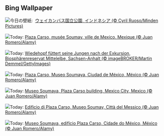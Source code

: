 ## Bing Wallpaper
![](https://www.bing.com/th?id=OHR.SumatranRhino_JA-JP0144447499_UHD.jpg&w=1000)今日の壁紙: &nbsp;[ウェイカンバス国立公園, インドネシア (© Cyril Ruoso/Minden Pictures)](https://www.bing.com/th?id=OHR.SumatranRhino_JA-JP0144447499_UHD.jpg)
<br><br/>
![](https://www.bing.com/th?id=OHR.MuseoSoumaya_FR-FR5141735106_UHD.jpg&w=1000)Today: [Plaza Carso, musée Soumay, ville de Mexico, Mexique (© Juan Romero/Alamy)](https://www.bing.com/th?id=OHR.MuseoSoumaya_FR-FR5141735106_UHD.jpg)
<br><br/>
![](https://www.bing.com/th?id=OHR.HoopoeFathersday_DE-DE8234010695_UHD.jpg&w=1000)Today: [Wiedehopf füttert seine Jungen nach der Exkursion, Biosphärenreservat Mittelelbe, Sachsen-Anhalt (© imageBROKER/Martin Demmel/GettyImages)](https://www.bing.com/th?id=OHR.HoopoeFathersday_DE-DE8234010695_UHD.jpg)
<br><br/>
![](https://www.bing.com/th?id=OHR.MuseoSoumaya_ES-ES7663567636_UHD.jpg&w=1000)Today: [Plaza Carso, Museo Soumaya, Ciudad de México, México (© Juan Romero/Alamy)](https://www.bing.com/th?id=OHR.MuseoSoumaya_ES-ES7663567636_UHD.jpg)
<br><br/>
![](https://www.bing.com/th?id=OHR.MuseoSoumaya_EN-GB1309622714_UHD.jpg&w=1000)Today: [Museo Soumaya, Plaza Carso building, Mexico City, Mexico (© Juan Romero/Alamy)](https://www.bing.com/th?id=OHR.MuseoSoumaya_EN-GB1309622714_UHD.jpg)
<br><br/>
![](https://www.bing.com/th?id=OHR.MuseoSoumaya_IT-IT1686511851_UHD.jpg&w=1000)Today: [Edificio di Plaza Carso, Museo Soumay, Città del Messico (© Juan Romero/Alamy)](https://www.bing.com/th?id=OHR.MuseoSoumaya_IT-IT1686511851_UHD.jpg)
<br><br/>
![](https://www.bing.com/th?id=OHR.MuseoSoumaya_PT-BR6724252759_UHD.jpg&w=1000)Today: [Museo Soumaya, edifício Plaza Carso, Cidade do México, México (© Juan Romero/Alamy)](https://www.bing.com/th?id=OHR.MuseoSoumaya_PT-BR6724252759_UHD.jpg)
<br><br/>

